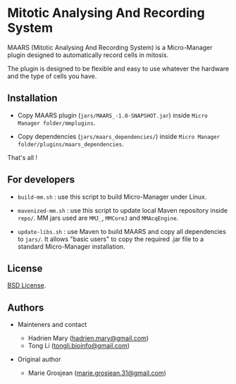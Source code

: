 # Mitotic Analysing And Recording System

MAARS (Mitotic Analysing And Recording System) is a Micro-Manager plugin designed to automatically record cells in mitosis.

The plugin is designed to be flexible and easy to use whatever the hardware and the type of cells you have.

## Installation

- Copy MAARS plugin (`jars/MAARS_-1.0-SNAPSHOT.jar`) inside `Micro Manager folder/mmplugins`.

- Copy dependencies (`jars/maars_dependencies/`) inside `Micro Manager folder/plugins/maars_dependencies`.

That's all !

## For developers

- `build-mm.sh` : use this script to build Micro-Manager under Linux.

- `mavenized-mm.sh` : use this script to update local Maven repository inside `repo/`. MM jars used are `MMJ_`, `MMCoreJ` and `MMAcqEngine`.

- `update-libs.sh` : use Maven to build MAARS and copy all dependencies to `jars/`. It allows "basic users" to copy the required .jar file to a standard Micro-Manager installation.

## License

[BSD License](LICENSE).

## Authors

- Mainteners and contact
    - Hadrien Mary (hadrien.mary@gmail.com)
    - Tong Li (tongli.bioinfo@gmail.com)

- Original author
    - Marie Grosjean (marie.grosjean.31@gmail.com)

